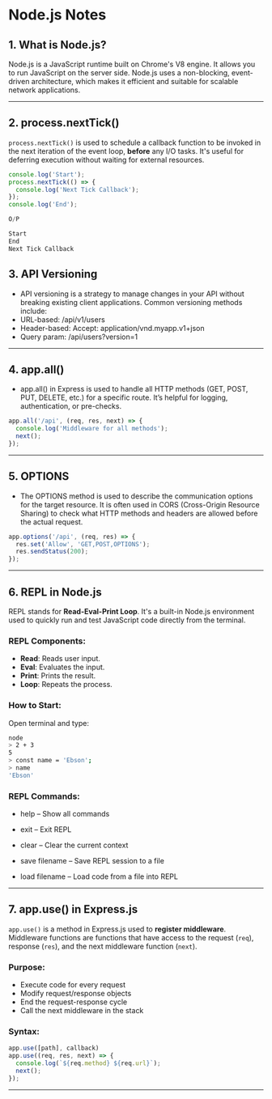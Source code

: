 # Node.js Notes

## 1. What is Node.js?
Node.js is a JavaScript runtime built on Chrome's V8 engine. It allows you to run JavaScript on the server side. Node.js uses a non-blocking, event-driven architecture, which makes it efficient and suitable for scalable network applications.

---

## 2. process.nextTick()
`process.nextTick()` is used to schedule a callback function to be invoked in the next iteration of the event loop, **before** any I/O tasks. It's useful for deferring execution without waiting for external resources.

```js
console.log('Start');
process.nextTick(() => {
  console.log('Next Tick Callback');
});
console.log('End');

O/P

Start
End
Next Tick Callback

```
## 3. API Versioning
- API versioning is a strategy to manage changes in your API without breaking existing client applications. Common versioning methods include:
- URL-based: /api/v1/users
- Header-based: Accept: application/vnd.myapp.v1+json
- Query param: /api/users?version=1
---
## 4. app.all()
- app.all() in Express is used to handle all HTTP methods (GET, POST, PUT, DELETE, etc.) for a specific route. It’s helpful for logging, authentication, or pre-checks.

```js
app.all('/api', (req, res, next) => {
  console.log('Middleware for all methods');
  next();
});
```
---
## 5. OPTIONS
- The OPTIONS method is used to describe the communication options for the target resource. It is often used in CORS (Cross-Origin Resource Sharing) to check what HTTP methods and headers are allowed before the actual request.

```js
app.options('/api', (req, res) => {
  res.set('Allow', 'GET,POST,OPTIONS');
  res.sendStatus(200);
});
```
---
## 6. REPL in Node.js

REPL stands for **Read-Eval-Print Loop**. It's a built-in Node.js environment used to quickly run and test JavaScript code directly from the terminal.

### REPL Components:
- **Read**: Reads user input.
- **Eval**: Evaluates the input.
- **Print**: Prints the result.
- **Loop**: Repeats the process.

### How to Start:
Open terminal and type:
```bash
node
> 2 + 3
5
> const name = 'Ebson';
> name
'Ebson'
```
### REPL Commands:
- help – Show all commands

- exit – Exit REPL

- clear – Clear the current context

- save filename – Save REPL session to a file

- load filename – Load code from a file into REPL

---

## 7. app.use() in Express.js

`app.use()` is a method in Express.js used to **register middleware**. Middleware functions are functions that have access to the request (`req`), response (`res`), and the next middleware function (`next`).

### Purpose:
- Execute code for every request
- Modify request/response objects
- End the request-response cycle
- Call the next middleware in the stack

### Syntax:
```js
app.use([path], callback)
app.use((req, res, next) => {
  console.log(`${req.method} ${req.url}`);
  next();
});
```
---

